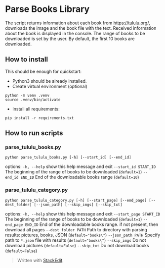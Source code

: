 # Parse Books Library
The script returns information about each book from https://tululu.org/, downloads the image and the book file with the text. Received information about the book is displayed in the console. The range of books to be downloaded is set by the user. By default, the first 10 books are downloaded.

## How to install
This should be enough for quickstart:
- Python3 should be already installed.
- Create virtual environment (optional)
```shell
python -m venv .venv
source .venv/bin/activate
```
- Install all requirements:
```shell
pip install -r requirements.txt
```
## How to run scripts
### parse_tululu_books.py
```shell
python parse_tululu_books.py [-h] [--start_id] [--end_id]
```
options:
`-h, --help` show this help message and exit
`--start_id START_ID` The beginning of the range of books to be downloaded (`default=1`)
`--end_id END_ID` End of the downloadable books range (`default=10`)

### parse_tululu_category.py
```shell
python parse_tululu_category.py [-h] [--start_page] [--end_page] [--dest_folder] [--json_path] [--skip_imgs] [--skip_txt]
```
options:
`-h, --help` show this help message and exit
`--start_page START_ID` The beginning of the range of books to be downloaded (`default=1`)
`--end_page END_ID` End of the downloadable books range. if not present, then download all pages
`--dest_folder PATH` Path to directory with parsing results: pictures, books, JSON (`default="books\"`)
`--json_path PATH` Specify path to `*.json` file with results (`default="books\"`)
`--skip_imgs` Do not download pictures (`default=False`)
`--skip_txt` Do not download books (`default=False`)


> Written with [StackEdit](https://stackedit.io/).
